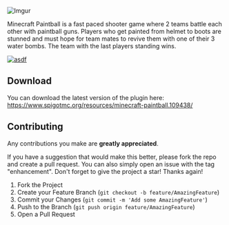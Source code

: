 ![Imgur](https://i.imgur.com/6mZ64Jn.png)

Minecraft Paintball is a fast paced shooter game where 2 teams battle each other with paintball guns. Players who get painted from helmet to boots are stunned and must hope for team mates to revive them with one of their 3 water bombs. The team with the last players standing wins.

[![asdf](https://i.imgur.com/20UGlyQ.png)](https://www.youtube.com/watch?v=9hdtzApqch0)

## Download

You can download the latest version of the plugin here:  
https://www.spigotmc.org/resources/minecraft-paintball.109438/

## Contributing

Any contributions you make are **greatly appreciated**.

If you have a suggestion that would make this better, please fork the repo and create a pull request. You can also simply open an issue with the tag "enhancement".
Don't forget to give the project a star! Thanks again!

1. Fork the Project
2. Create your Feature Branch (`git checkout -b feature/AmazingFeature`)
3. Commit your Changes (`git commit -m 'Add some AmazingFeature'`)
4. Push to the Branch (`git push origin feature/AmazingFeature`)
5. Open a Pull Request
